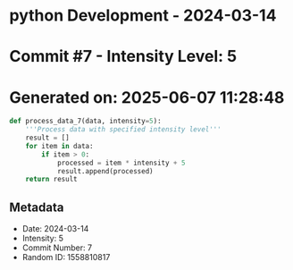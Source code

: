 ﻿# python Development - 2024-03-14
# Commit #7 - Intensity Level: 5
# Generated on: 2025-06-07 11:28:48
```python
def process_data_7(data, intensity=5):
    '''Process data with specified intensity level'''
    result = []
    for item in data:
        if item > 0:
            processed = item * intensity + 5
            result.append(processed)
    return result
```
## Metadata
- Date: 2024-03-14
- Intensity: 5
- Commit Number: 7
- Random ID: 1558810817
